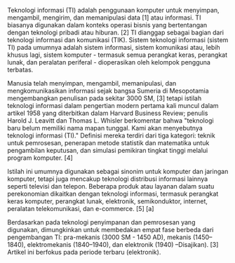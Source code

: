  Teknologi informasi (TI) adalah penggunaan komputer untuk menyimpan, mengambil, mengirim, dan memanipulasi data [1] atau informasi. TI biasanya digunakan dalam konteks operasi bisnis yang bertentangan dengan teknologi pribadi atau hiburan. [2] TI dianggap sebagai bagian dari teknologi informasi dan komunikasi (TIK). Sistem teknologi informasi (sistem TI) pada umumnya adalah sistem informasi, sistem komunikasi atau, lebih khusus lagi, sistem komputer - termasuk semua perangkat keras, perangkat lunak, dan peralatan periferal - dioperasikan oleh kelompok pengguna terbatas.

Manusia telah menyimpan, mengambil, memanipulasi, dan mengkomunikasikan informasi sejak bangsa Sumeria di Mesopotamia mengembangkan penulisan pada sekitar 3000 SM, [3] tetapi istilah teknologi informasi dalam pengertian modern pertama kali muncul dalam artikel 1958 yang diterbitkan dalam Harvard Business Review; penulis Harold J. Leavitt dan Thomas L. Whisler berkomentar bahwa "teknologi baru belum memiliki nama mapan tunggal. Kami akan menyebutnya teknologi informasi (TI)." Definisi mereka terdiri dari tiga kategori: teknik untuk pemrosesan, penerapan metode statistik dan matematika untuk pengambilan keputusan, dan simulasi pemikiran tingkat tinggi melalui program komputer. [4]

Istilah ini umumnya digunakan sebagai sinonim untuk komputer dan jaringan komputer, tetapi juga mencakup teknologi distribusi informasi lainnya seperti televisi dan telepon. Beberapa produk atau layanan dalam suatu perekonomian dikaitkan dengan teknologi informasi, termasuk perangkat keras komputer, perangkat lunak, elektronik, semikonduktor, internet, peralatan telekomunikasi, dan e-commerce. [5] [a]

Berdasarkan pada teknologi penyimpanan dan pemrosesan yang digunakan, dimungkinkan untuk membedakan empat fase berbeda dari pengembangan TI: pra-mekanis (3000 SM - 1450 AD), mekanis (1450–1840), elektromekanis (1840–1940), dan elektronik (1940) –Disajikan). [3] Artikel ini berfokus pada periode terbaru (elektronik).
